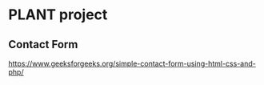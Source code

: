 # PLANT project

## Contact Form

https://www.geeksforgeeks.org/simple-contact-form-using-html-css-and-php/
